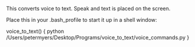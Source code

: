 This converts voice to text.  Speak and text is placed on the screen.

Place this in your .bash_profile to start it up in a shell window:


voice_to_text() { 
python /Users/petermyers/Desktop/Programs/voice_to_text/voice_commands.py
}
